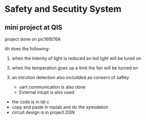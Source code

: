 # Safety and Secutity System 
## mini project at QIS 

project done on pic16f876A

ith does the following-
1. when the intenity of light is reduced an led light will be tured on
2. when the temperation goes up a limit the fan will be turned on
3. an intrution detection also includded as consern of saftey

   - uart communication is also done
   - External intupt is also used 

- the code is in ldr.c
- copy and paste in mplab and do the symulation 
- circuit design is in project.DSN
